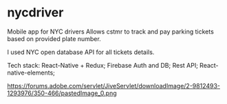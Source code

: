 # nycdriver
Mobile app for NYC drivers
Allows cstmr to track and pay parking tickets based on provided plate number. 

I used NYC open database API for all tickets details. 

Tech stack: 
React-Native + Redux;
Firebase Auth and DB;
Rest API;
React-native-elements;

https://forums.adobe.com/servlet/JiveServlet/downloadImage/2-9812493-1293976/350-466/pastedImage_0.png







